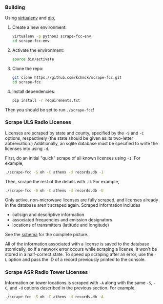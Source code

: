 ### Building

Using [virtualenv](https://virtualenv.pypa.io/en/stable/installation/) and
[pip](https://pip.pypa.io/en/stable/installing/),

1. Create a new environment:

    ```sh
    virtualenv -p python3 scrape-fcc-env
    cd scrape-fcc-env
    ```

3. Activate the environment:

    ```sh
    source bin/activate
    ```

2. Clone the repo:

    ```sh
    git clone https://github.com/kchmck/scrape-fcc.git
    cd scrape-fcc
    ```

4. Install dependencies:

    ```sh
    pip install -r requirements.txt
    ```

Then you should be set to run `./scrape-fcc`!

### Scrape ULS Radio Licenses

Licenses are scraped by state and county, specified by the `-S` and `-C`
options, respectively (the state should be given as its two-letter
abbreviation.) Additionally, an sqlite database must be specified to write the
licenses into using `-d`.

First, do an initial "quick" scrape of all known licenses using `-I`. For
example,

```sh
./scrape-fcc -S oh -C athens -d records.db -I
```

Then, scrape the rest of the details with `-U`. For example,

```sh
./scrape-fcc -S oh -C athens -d records.db -U
```

Only active, non-microwave licenses are fully scraped, and licenses already in
the database aren't scraped again. Scraped information includes

- callsign and descriptive information
- associated frequencies and emission designators
- locations of transmitters (latitude and longitude)

See the [schema](https://github.com/kchmck/scrape-fcc/blob/master/sql.py) for
the complete picture.

All of the information associated with a license is saved to the database
atomically, so if a network error occurs while scraping a license, it won't be
stored in a half-correct state. To speed up scraping after an error, use the
`-L` option and pass the ID of a record previously printed to the console.

### Scrape ASR Radio Tower Licenses

Information on tower locations is scraped with `-A` along with the same `-S`,
`-C`, and `-d` options described in the previous section. For example,

```sh
./scrape-fcc -S oh -C athens -d records.db -A
```
